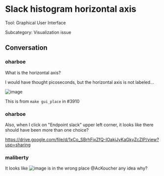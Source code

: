 # Slack histogram horizontal axis

Tool: Graphical User Interface

Subcategory: Visualization issue

## Conversation

### oharboe
What is the horizontal axis?

I would have thought picoseconds, but the horizontal axis is not labeled...


![image](https://github.com/The-OpenROAD-Project/OpenROAD/assets/2798822/9b5c6daa-25f6-42b7-adf4-e11c30bf3234)

This is from `make gui_place` in #3910

### oharboe
Also, when I click on "Endpoint slack" upper left corner, it looks like there should have been more than one choice?

https://drive.google.com/file/d/1xCo_SBrhFjxZfQ-IOakjJyKaGkyZcZIP/view?usp=sharing

### maliberty
It looks like 
![image](https://github.com/The-OpenROAD-Project/OpenROAD/assets/761514/202fee93-b91e-4c1c-a8da-65d0e27a213c)
 is in the wrong place  @AcKoucher any idea why?

